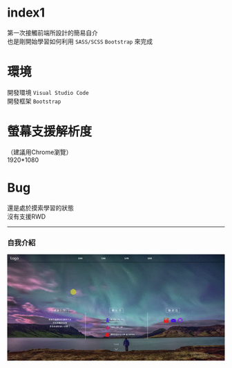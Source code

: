 # index1
第一次接觸前端所設計的簡易自介<br>
也是剛開始學習如何利用 `SASS/SCSS` `Bootstrap` 來完成
# 環境
開發環境 `Visual Studio Code`<br>
開發框架 `Bootstrap`
# 螢幕支援解析度
（建議用Chrome瀏覽）<br>
1920*1080
# Bug
還是處於摸索學習的狀態<br>
沒有支援RWD
___
### 自我介紹
![](Pic/index1.gif)